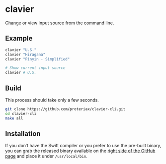 # clavier

Change or view input source from the command line.

## Example
```sh
clavier "U.S."
clavier "Hiragana"
clavier "Pinyin - Simplified"

# Show current input source
clavier # U.S.
```

## Build
This process should take only a few seconds.

```sh
git clone https://github.com/proteriax/clavier-cli.git
cd clavier-cli
make all
```

## Installation
If you don’t have the Swift compiler or you prefer to use the pre-built binary,
you can grab the released binary available on the [right side of the GitHub page](https://github.com/proteriax/clavier-cli/releases)
and place it under `/usr/local/bin`.
